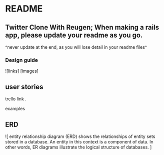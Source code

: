 # README

## Twitter Clone With Reugen; When making a rails app, please update your readme as you go.

^never update at the end, as you will lose detail in your readme files^

### Design guide
![links]
[images]

## user stories
trello link .

examples


## ERD
![ entity relationship diagram (ERD) shows the relationships of entity sets stored in a database. An entity in this context is a component of data. In other words, ER diagrams illustrate the logical structure of databases. ]
